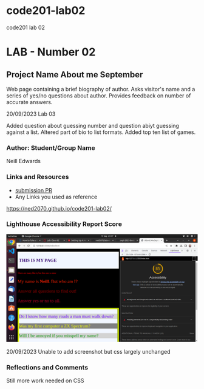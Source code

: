 # code201-lab02

code201 lab 02

# LAB - Number 02

## Project Name About me September

Web page containing a brief biography of author. Asks visitor's name and a series of yes/no questions about author. Provides feedback on number of accurate answers.

20/09/2023 Lab 03

Added question about guessing number and question abiyt guessing against a list.
Altered part of bio to list formats.
Added top ten list of games.

### Author: Student/Group Name

Neill Edwards

### Links and Resources

- [submission PR](http://xyz.com)
- Any Links you used as reference

https://ned2070.github.io/code201-lab02/

### Lighthouse Accessibility Report Score

![Alt text](<Screenshot from 2023-09-19 23-37-43.png>)


20/09/2023 Unable to add screenshot but css largely unchanged


### Reflections and Comments

Still more work needed on CSS


